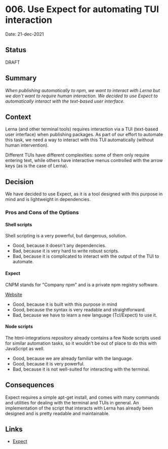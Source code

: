 # 006. Use Expect for automating TUI interaction

Date: 21-dec-2021

## Status

DRAFT

## Summary

*When publishing automatically to npm, we want to interact with Lerna*
*but we don't want to require human interaction.*
*We decided to use Expect*
*to automatically interact with the text-based user interface.*

## Context

Lerna (and other terminal tools) requires interaction via a TUI (text-based user interface) when publishing packages.
As part of our effort to automate this task, we need a way to interact with this TUI automatically (without human
intervention).

Different TUIs have different complexities: some of them only require entering text, while others have interactive menus
controlled with the arrow keys (as is the case of Lerna).

## Decision

We have decided to use Expect, as it is a tool designed with this purpose in mind and is lightweight in dependencies.

### Pros and Cons of the Options

#### Shell scripts

Shell scripting is a very powerful, but dangerous, solution.

- Good, because it doesn't any dependencies.
- Bad, because it is very hard to write robust scripts.
- Bad, because it is complicated to interact with the output of the TUI to automate.

#### Expect

CNPM stands for "Company npm" and is a private npm registry software.

[Website][expect]

- Good, because it is built with this purpose in mind
- Good, because the syntax is very readable and straightforward.
- Bad, because we have to learn a new language (Tcl/Expect) to use it.

#### Node scripts

The html-integrations repository already contains a few Node scripts used for similar automation tasks, so it wouldn't
be out of place to do this with JavaScript as well.

- Good, because we are already familiar with the language.
- Good, because it is very powerful.
- Bad, because it is not well-suited for interacting with the terminal.

## Consequences

Expect requires a simple apt-get install, and comes with many commands and utilities for dealing with the terminal and
TUIs in general. An implementation of the script that interacts with Lerna has already been designed and is pretty
readable and maintainable.

## Links

- [Expect][expect]

[expect]: https://core.tcl-lang.org/expect/index

